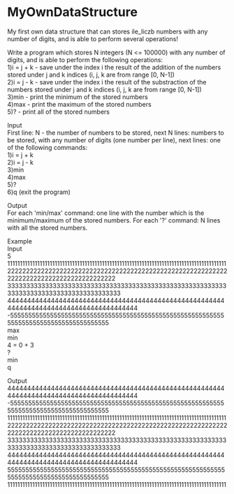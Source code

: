 # MyOwnDataStructure
My first own data structure that can stores ile_liczb numbers with any number of digits, and is able to perform several operations!

Write a program which stores N integers (N <= 100000) with any number of digits, and is able to perform the following operations:  
1)i = j + k - save under the index i the result of the addition of the numbers stored under j and k indices (i, j, k are from range [0, N-1])  
2)i = j - k - save under the index i the result of the substraction of the numbers stored under j and k indices (i, j, k are from range [0, N-1])   
3)min - print the minimum of the stored numbers  
4)max - print the maximum of the stored numbers  
5)? - print all of the stored numbers  

Input  
First line: N - the number of numbers to be stored, next N lines: numbers to be stored, with any number of digits (one number per line), next lines: one of the following commands:  
1)i = j + k  
2)i = j - k  
3)min  
4)max  
5)?  
6)q (exit the program)

Output  
For each 'min/max' command: one line with the number which is the minimum/maximum of the stored numbers.
For each '?' command: N lines with all the stored numbers.

Example  
Input  
5  
1111111111111111111111111111111111111111111111111111111111111111111111111111111111111111  
2222222222222222222222222222222222222222222222222222222222222222222222222222222222222222  
3333333333333333333333333333333333333333333333333333333333333333333333333333333333333333  
4444444444444444444444444444444444444444444444444444444444444444444444444444444444444444  
-555555555555555555555555555555555555555555555555555555555555555555555555555555555555555  
max  
min  
4 = 0 + 3  
?  
min  
q  

Output  
4444444444444444444444444444444444444444444444444444444444444444444444444444444444444444  
-555555555555555555555555555555555555555555555555555555555555555555555555555555555555555  
1111111111111111111111111111111111111111111111111111111111111111111111111111111111111111  
2222222222222222222222222222222222222222222222222222222222222222222222222222222222222222  
3333333333333333333333333333333333333333333333333333333333333333333333333333333333333333  
4444444444444444444444444444444444444444444444444444444444444444444444444444444444444444  
5555555555555555555555555555555555555555555555555555555555555555555555555555555555555555  
1111111111111111111111111111111111111111111111111111111111111111111111111111111111111111  
